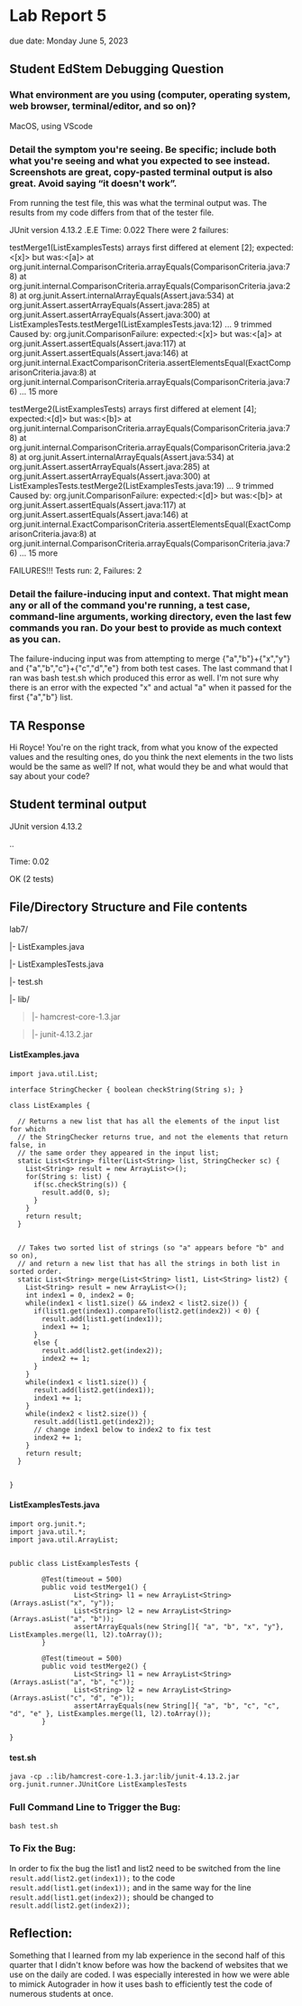 # Lab Report 5
due date: Monday June 5, 2023

## Student EdStem Debugging Question
### What environment are you using (computer, operating system, web browser, terminal/editor, and so on)?

MacOS, using VScode

### Detail the symptom you're seeing. Be specific; include both what you're seeing and what you expected to see instead. Screenshots are great, copy-pasted terminal output is also great. Avoid saying “it doesn't work”.

From running the test file, this was what the terminal output was. The results from my code differs from that of the tester file.

JUnit version 4.13.2 .E.E Time: 0.022 There were 2 failures:

testMerge1(ListExamplesTests) arrays first differed at element [2]; expected:<[x]> but was:<[a]> at org.junit.internal.ComparisonCriteria.arrayEquals(ComparisonCriteria.java:78) at org.junit.internal.ComparisonCriteria.arrayEquals(ComparisonCriteria.java:28) at org.junit.Assert.internalArrayEquals(Assert.java:534) at org.junit.Assert.assertArrayEquals(Assert.java:285) at org.junit.Assert.assertArrayEquals(Assert.java:300) at ListExamplesTests.testMerge1(ListExamplesTests.java:12) ... 9 trimmed Caused by: org.junit.ComparisonFailure: expected:<[x]> but was:<[a]> at org.junit.Assert.assertEquals(Assert.java:117) at org.junit.Assert.assertEquals(Assert.java:146) at org.junit.internal.ExactComparisonCriteria.assertElementsEqual(ExactComparisonCriteria.java:8) at org.junit.internal.ComparisonCriteria.arrayEquals(ComparisonCriteria.java:76) ... 15 more

testMerge2(ListExamplesTests) arrays first differed at element [4]; expected:<[d]> but was:<[b]> at org.junit.internal.ComparisonCriteria.arrayEquals(ComparisonCriteria.java:78) at org.junit.internal.ComparisonCriteria.arrayEquals(ComparisonCriteria.java:28) at org.junit.Assert.internalArrayEquals(Assert.java:534) at org.junit.Assert.assertArrayEquals(Assert.java:285) at org.junit.Assert.assertArrayEquals(Assert.java:300) at ListExamplesTests.testMerge2(ListExamplesTests.java:19) ... 9 trimmed Caused by: org.junit.ComparisonFailure: expected:<[d]> but was:<[b]> at org.junit.Assert.assertEquals(Assert.java:117) at org.junit.Assert.assertEquals(Assert.java:146) at org.junit.internal.ExactComparisonCriteria.assertElementsEqual(ExactComparisonCriteria.java:8) at org.junit.internal.ComparisonCriteria.arrayEquals(ComparisonCriteria.java:76) ... 15 more

FAILURES!!! Tests run: 2, Failures: 2

### Detail the failure-inducing input and context. That might mean any or all of the command you're running, a test case, command-line arguments, working directory, even the last few commands you ran. Do your best to provide as much context as you can.

The failure-inducing input was from attempting to merge {"a","b"}+{"x","y"} and {"a","b","c"}+{"c","d","e"} from both test cases. The last command that I ran was bash test.sh which produced this error as well. I'm not sure why there is an error with the expected "x" and actual "a" when it passed for the first {"a","b"} list. 

## TA Response
Hi Royce! You're on the right track, from what you know of the expected values and the resulting ones, do you think the next elements in the two lists would be the same as well? If not, what would they be and what would that say about your code?

## Student terminal output
JUnit version 4.13.2

..

Time: 0.02


OK (2 tests)

## File/Directory Structure and File contents
lab7/

|- ListExamples.java

|- ListExamplesTests.java

|- test.sh

|- lib/

   > |- hamcrest-core-1.3.jar

   > |- junit-4.13.2.jar
 
 
#### ListExamples.java
```import java.util.ArrayList;
import java.util.List;

interface StringChecker { boolean checkString(String s); }

class ListExamples {

  // Returns a new list that has all the elements of the input list for which
  // the StringChecker returns true, and not the elements that return false, in
  // the same order they appeared in the input list;
  static List<String> filter(List<String> list, StringChecker sc) {
    List<String> result = new ArrayList<>();
    for(String s: list) {
      if(sc.checkString(s)) {
        result.add(0, s);
      }
    }
    return result;
  }


  // Takes two sorted list of strings (so "a" appears before "b" and so on),
  // and return a new list that has all the strings in both list in sorted order.
  static List<String> merge(List<String> list1, List<String> list2) {
    List<String> result = new ArrayList<>();
    int index1 = 0, index2 = 0;
    while(index1 < list1.size() && index2 < list2.size()) {
      if(list1.get(index1).compareTo(list2.get(index2)) < 0) {
        result.add(list1.get(index1));
        index1 += 1;
      }
      else {
        result.add(list2.get(index2));
        index2 += 1;
      }
    }
    while(index1 < list1.size()) {
      result.add(list2.get(index1));
      index1 += 1;
    }
    while(index2 < list2.size()) {
      result.add(list1.get(index2));
      // change index1 below to index2 to fix test
      index2 += 1;
    }
    return result;
  }


}
```
                                
#### ListExamplesTests.java
```import static org.junit.Assert.*;
import org.junit.*;
import java.util.*;
import java.util.ArrayList;


public class ListExamplesTests {
        
        @Test(timeout = 500)
        public void testMerge1() {
                List<String> l1 = new ArrayList<String>(Arrays.asList("x", "y"));
                List<String> l2 = new ArrayList<String>(Arrays.asList("a", "b"));
                assertArrayEquals(new String[]{ "a", "b", "x", "y"}, ListExamples.merge(l1, l2).toArray());
        }

        @Test(timeout = 500)
        public void testMerge2() {
                List<String> l1 = new ArrayList<String>(Arrays.asList("a", "b", "c"));
                List<String> l2 = new ArrayList<String>(Arrays.asList("c", "d", "e"));
                assertArrayEquals(new String[]{ "a", "b", "c", "c", "d", "e" }, ListExamples.merge(l1, l2).toArray());
        }

}
```
#### test.sh
```javac -cp .:lib/hamcrest-core-1.3.jar:lib/junit-4.13.2.jar *.java
java -cp .:lib/hamcrest-core-1.3.jar:lib/junit-4.13.2.jar org.junit.runner.JUnitCore ListExamplesTests
```
### Full Command Line to Trigger the Bug:
```bash test.sh```

### To Fix the Bug:
In order to fix the bug the list1 and list2 need to be switched from the line ```result.add(list2.get(index1));``` to the code ```result.add(list1.get(index1));``` and in the same way for the line ```result.add(list1.get(index2));``` should be changed to ```result.add(list2.get(index2));``` 

## Reflection:
Something that I learned from my lab experience in the second half of this quarter that I didn't know before was how the backend of websites that we use on the daily are coded. I was especially interested in how we were able to mimick Autograder in how it uses bash to efficiently test the code of numerous students at once.
